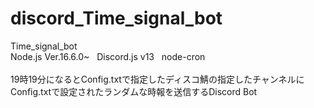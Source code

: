 # discord_Time_signal_bot
Time_signal_bot
<br>
Node.js Ver.16.6.0~&nbsp;&nbsp;&nbsp;Discord.js v13&nbsp;&nbsp;&nbsp;node-cron
<br>
<br>
19時19分になるとConfig.txtで指定したディスコ鯖の指定したチャンネルに
<br>
Config.txtで設定されたランダムな時報を送信するDiscord Bot
<br>
